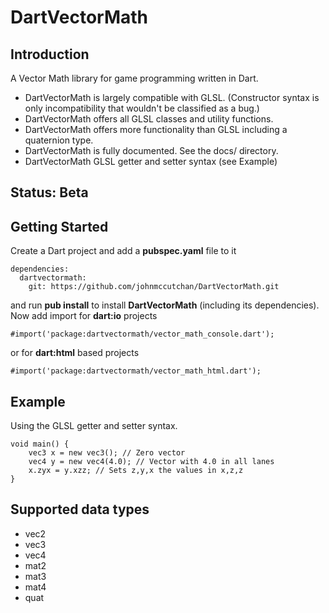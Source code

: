 DartVectorMath
==============

## Introduction ##

A Vector Math library for game programming written in Dart.

* DartVectorMath is largely compatible with GLSL.
(Constructor syntax is only incompatibility that wouldn't be classified as a bug.)
* DartVectorMath offers all GLSL classes and utility functions.
* DartVectorMath offers more functionality than GLSL including a quaternion type.
* DartVectorMath is fully documented. See the docs/ directory.
* DartVectorMath GLSL getter and setter syntax (see Example)

## Status: Beta ##

## Getting Started ##
Create a Dart project and add a **pubspec.yaml** file to it

```
dependencies:
  dartvectormath:
    git: https://github.com/johnmccutchan/DartVectorMath.git
```
and run **pub install** to install **DartVectorMath** (including its dependencies). Now add import for **dart:io** projects

```
#import('package:dartvectormath/vector_math_console.dart');
```
or for **dart:html** based projects

```
#import('package:dartvectormath/vector_math_html.dart');
```

## Example ##

Using the GLSL getter and setter syntax.

```
void main() {
	vec3 x = new vec3(); // Zero vector
	vec4 y = new vec4(4.0); // Vector with 4.0 in all lanes
	x.zyx = y.xzz; // Sets z,y,x the values in x,z,z
}
``` 

## Supported data types ##

* vec2
* vec3
* vec4
* mat2
* mat3
* mat4
* quat
